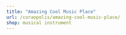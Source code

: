 ```yaml
---
title: "Amazing Cool Music Place"
url: /coraopolis/amazing-cool-music-place/
shop: musical instrument
---
```

